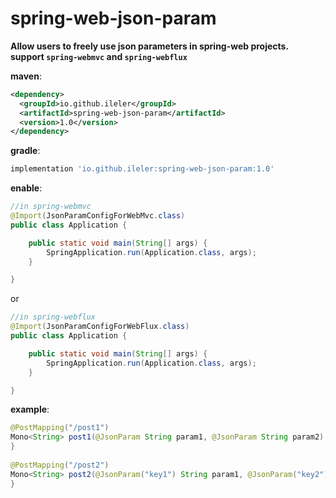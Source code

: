 # spring-web-json-param
  **Allow users to freely use json parameters in spring-web projects.**  
  **support `spring-webmvc` and `spring-webflux`**  
  

**maven**:  
```xml
<dependency>
  <groupId>io.github.ileler</groupId>
  <artifactId>spring-web-json-param</artifactId>
  <version>1.0</version>
</dependency>
```  
**gradle**:    
```groovy
implementation 'io.github.ileler:spring-web-json-param:1.0'
```   

**enable**:   
```java
//in spring-webmvc
@Import(JsonParamConfigForWebMvc.class)
public class Application {

    public static void main(String[] args) {
        SpringApplication.run(Application.class, args);
    }

}
```  
or  
```java
//in spring-webflux
@Import(JsonParamConfigForWebFlux.class)
public class Application {

    public static void main(String[] args) {
        SpringApplication.run(Application.class, args);
    }

}
```  
  

**example**:  
```java
@PostMapping("/post1")
Mono<String> post1(@JsonParam String param1, @JsonParam String param2) {
}  
    
@PostMapping("/post2")
Mono<String> post2(@JsonParam("key1") String param1, @JsonParam("key2") String param2) {
}
```

